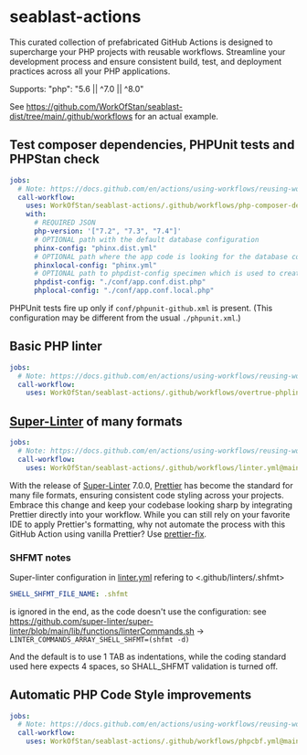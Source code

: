 # seablast-actions

This curated collection of prefabricated GitHub Actions is designed to supercharge your PHP projects with reusable workflows.
Streamline your development process and ensure consistent build, test, and deployment practices across all your PHP applications.

Supports: "php": "5.6 || ^7.0 || ^8.0"

See <https://github.com/WorkOfStan/seablast-dist/tree/main/.github/workflows> for an actual example.

## Test composer dependencies, PHPUnit tests and PHPStan check
```yml
jobs:
  # Note: https://docs.github.com/en/actions/using-workflows/reusing-workflows The strategy property is not supported in any job that calls a reusable workflow.
  call-workflow:
    uses: WorkOfStan/seablast-actions/.github/workflows/php-composer-dependencies-reusable.yml@main
    with:
      # REQUIRED JSON
      php-version: '["7.2", "7.3", "7.4"]'
      # OPTIONAL path with the default database configuration
      phinx-config: "phinx.dist.yml"
      # OPTIONAL path where the app code is looking for the database configuration
      phinxlocal-config: "phinx.yml"          
      # OPTIONAL path to phpdist-config specimen which is used to create the actual phplocal-config
      phpdist-config: "./conf/app.conf.dist.php"
      phplocal-config: "./conf/app.conf.local.php"
```

PHPUnit tests fire up only if `conf/phpunit-github.xml` is present. (This configuration may be different from the usual `./phpunit.xml`.)

## Basic PHP linter
```yml
jobs:
  # Note: https://docs.github.com/en/actions/using-workflows/reusing-workflows The strategy property is not supported in any job that calls a reusable workflow.
  call-workflow:
    uses: WorkOfStan/seablast-actions/.github/workflows/overtrue-phplint.yml@main
```

## [Super-Linter](https://github.com/super-linter/super-linter) of many formats
```yml
jobs:
  # Note: https://docs.github.com/en/actions/using-workflows/reusing-workflows The strategy property is not supported in any job that calls a reusable workflow.
  call-workflow:
    uses: WorkOfStan/seablast-actions/.github/workflows/linter.yml@main
```

With the release of [Super-Linter](https://github.com/super-linter/super-linter) 7.0.0, [Prettier](https://prettier.io/) has become the standard for many file formats, ensuring consistent code styling across your projects.
Embrace this change and keep your codebase looking sharp by integrating Prettier directly into your workflow.
While you can still rely on your favorite IDE to apply Prettier's formatting, why not automate the process with this GitHub Action using vanilla Prettier?
Use [prettier-fix](https://github.com/marketplace/actions/prettier-fix).

### SHFMT notes
Super-linter configuration in [linter.yml](./github/workflows/linter.yml) refering to <.github/linters/.shfmt>
```yml
SHELL_SHFMT_FILE_NAME: .shfmt
```
is ignored in the end, as the code doesn't use the configuration:
see <https://github.com/super-linter/super-linter/blob/main/lib/functions/linterCommands.sh> -> `LINTER_COMMANDS_ARRAY_SHELL_SHFMT=(shfmt -d)`

And the default is to use 1 TAB as indentations, while the coding standard used here expects 4 spaces, so SHALL_SHFMT validation is turned off.

## Automatic PHP Code Style improvements
```yml
jobs:
  # Note: https://docs.github.com/en/actions/using-workflows/reusing-workflows The strategy property is not supported in any job that calls a reusable workflow.
  call-workflow:
    uses: WorkOfStan/seablast-actions/.github/workflows/phpcbf.yml@main
```

